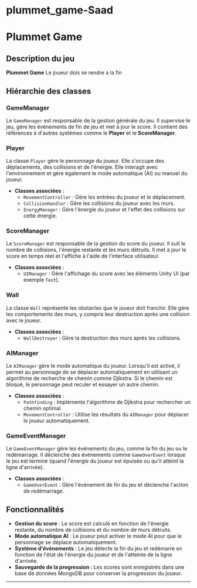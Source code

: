 # plummet_game-Saad


# Plummet Game

## Description du jeu

**Plummet Game** Le joueur dois se rendre a la fin

## Hiérarchie des classes

### GameManager
Le `GameManager` est responsable de la gestion générale du jeu. Il supervise le jeu, gère les événements de fin de jeu et met à jour le score. Il contient des références à d'autres systèmes comme le **Player** et le **ScoreManager**.

### Player
La classe `Player` gère le personnage du joueur. Elle s'occupe des déplacements, des collisions et de l'énergie. Elle interagit avec l'environnement et gère également le mode automatique (AI) ou manuel du joueur.

- **Classes associées** :
  - `MovementController` : Gère les entrées du joueur et le déplacement.
  - `CollisionHandler` : Gère les collisions du joueur avec les murs.
  - `EnergyManager` : Gère l'énergie du joueur et l'effet des collisions sur cette énergie.

### ScoreManager
Le `ScoreManager` est responsable de la gestion du score du joueur. Il suit le nombre de collisions, l'énergie restante et les murs détruits. Il met à jour le score en temps réel et l'affiche à l'aide de l'interface utilisateur.

- **Classes associées** :
  - `UIManager` : Gère l'affichage du score avec les éléments Unity UI (par exemple `Text`).

### Wall
La classe `Wall` représente les obstacles que le joueur doit franchir. Elle gère les comportements des murs, y compris leur destruction après une collision avec le joueur.

- **Classes associées** :
  - `WallDestroyer` : Gère la destruction des murs après les collisions.

### AIManager
Le `AIManager` gère le mode automatique du joueur. Lorsqu'il est activé, il permet au personnage de se déplacer automatiquement en utilisant un algorithme de recherche de chemin comme Djikstra. Si le chemin est bloqué, le personnage peut reculer et essayer un autre chemin.

- **Classes associées** :
  - `Pathfinding` : Implémente l'algorithme de Djikstra pour rechercher un chemin optimal.
  - `MovementController` : Utilise les résultats du `AIManager` pour déplacer le joueur automatiquement.

### GameEventManager
Le `GameEventManager` gère les événements du jeu, comme la fin du jeu ou le redémarrage. Il déclenche des événements comme `GameOverEvent` lorsque le jeu est terminé (quand l'énergie du joueur est épuisée ou qu'il atteint la ligne d'arrivée).

- **Classes associées** :
  - `GameOverEvent` : Gère l'événement de fin du jeu et déclenche l'action de redémarrage.

## Fonctionnalités

- **Gestion du score** : Le score est calculé en fonction de l'énergie restante, du nombre de collisions et du nombre de murs détruits.
- **Mode automatique AI** : Le joueur peut activer le mode AI pour que le personnage se déplace automatiquement.
- **Système d'événements** : Le jeu détecte la fin du jeu et redémarre en fonction de l'état de l'énergie du joueur et de l'atteinte de la ligne d'arrivée.
- **Sauvegarde de la progression** : Les scores sont enregistrés dans une base de données MongoDB pour conserver la progression du joueur.




----------------------------------------------------------


